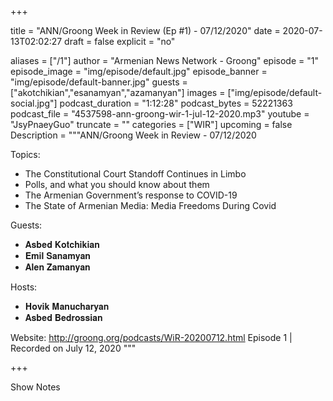 
+++

title = "ANN/Groong Week in Review  (Ep #1) - 07/12/2020"
date = 2020-07-13T02:02:27
draft = false
explicit = "no"

aliases = ["/1"]
author = "Armenian News Network - Groong"
episode = "1"
episode_image = "img/episode/default.jpg"
episode_banner = "img/episode/default-banner.jpg"
guests = ["akotchikian","esanamyan","azamanyan"]
images = ["img/episode/default-social.jpg"]
podcast_duration = "1:12:28"
podcast_bytes = 52221363
podcast_file = "4537598-ann-groong-wir-1-jul-12-2020.mp3"
youtube = "JsyPnaeyGuo"
truncate = ""
categories = ["WIR"]
upcoming = false
Description = """ANN/Groong Week in Review - 07/12/2020

Topics:
- The Constitutional Court Standoff Continues in Limbo
- Polls, and what you should know about them
- The Armenian Government’s response to COVID-19
- The State of Armenian Media: Media Freedoms During Covid

Guests:
- 𝐀𝐬𝐛𝐞𝐝 𝐊𝐨𝐭𝐜𝐡𝐢𝐤𝐢𝐚𝐧
- 𝐄𝐦𝐢𝐥 𝐒𝐚𝐧𝐚𝐦𝐲𝐚𝐧
- 𝐀𝐥𝐞𝐧 𝐙𝐚𝐦𝐚𝐧𝐲𝐚𝐧

Hosts:
- 𝐇𝐨𝐯𝐢𝐤 𝐌𝐚𝐧𝐮𝐜𝐡𝐚𝐫𝐲𝐚𝐧
- 𝐀𝐬𝐛𝐞𝐝 𝐁𝐞𝐝𝐫𝐨𝐬𝐬𝐢𝐚𝐧


Website: http://groong.org/podcasts/WiR-20200712.html
Episode 1 | Recorded on July 12, 2020
"""

+++

Show Notes

